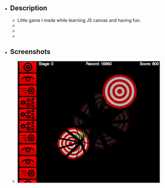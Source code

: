 - ## Description
	- Little game I made while learning JS canvas and having fun.
	-
	-
	-
- ## Screenshots
	- ![target-shooter.png](../assets/target-shooter_1678635699801_0.png)